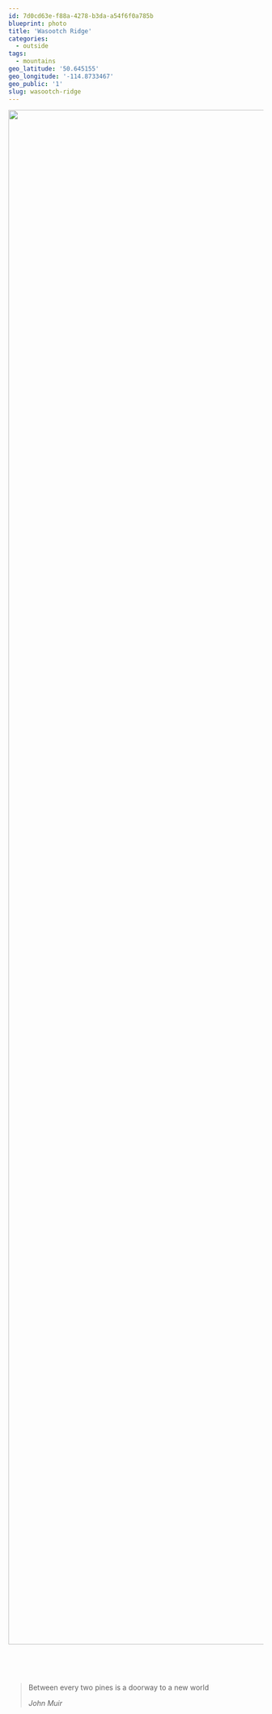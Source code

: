 ```yaml
---
id: 7d0cd63e-f88a-4278-b3da-a54f6f0a785b
blueprint: photo
title: 'Wasootch Ridge'
categories:
  - outside
tags:
  - mountains
geo_latitude: '50.645155'
geo_longitude: '-114.8733467'
geo_public: '1'
slug: wasootch-ridge
---
```

<p><img class="size-full wp-image-625" src="/assets/images/2019/09/img_3444.jpg" width="4032" height="3024" /></p>
<p> </p>
<p><span style="caret-color: #262626; color: #262626; font-family: -apple-system, BlinkMacSystemFont,;"><span class="Apple-converted-space"> </span></span></p>
<p><!-- wp:quote --></p>
<blockquote class="wp-block-quote">
<p>Between every two pines is a doorway to a new world</p>
<p><cite>John Muir</cite></p></blockquote>
<p><!-- /wp:quote --></p>
